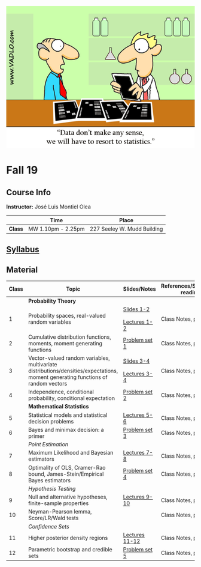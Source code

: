 ![Statistics](docs/AuxFiles/website/Last-line-of-defense-statistics.gif)

# Fall 19

## Course Info

**Instructor:** José Luis Montiel Olea

|           | Time               | Place                       |
|-----------|--------------------|-----------------------------|
| **Class** | MW 1.10pm - 2.25pm | 227 Seeley W. Mudd Building |

## [Syllabus](docs/Syllabus/Syllabus.pdf)

## Material

| Class | Topic                                                                                       | Slides/Notes                                                                                                             | References/Suggested reading |
|-------|---------------------------------------------------------------------------------------------|--------------------------------------------------------------------------------------------------------------------------|------------------------------|
|       | **Probability Theory**                                                                      |                                                                                                                          |                              |
|     1 | Probability spaces, real-valued random variables                                            | [Slides 1-2](docs/Slides/Slides01-2.pdf)   <br /><br /> [Lectures 1-2](docs/Lectures/Lectures01-2.pdf) |  Class Notes, pp. 1-5                          |
|     2 | Cumulative distribution functions, moments, moment generating functions                     | [Problem set 1](docs/ProblemSet/ProblemSet1.pdf)                                                             | Class Notes, pp. 5-9                    |
|     3 | Vector-valued random variables, multivariate distributions/densities/expectations, moment generating functions of random vectors |  [Slides 3-4](docs/Slides/Slides03-4.pdf) <br /><br /> [Lectures 3-4](docs/Lectures/Lectures03-4.pdf) | Class Notes, pp. 1-6          |
|     4 | Independence, conditional probability, conditional expectation                              | [Problem set 2](docs/ProblemSet/ProblemSet2.pdf)                                                             | Class Notes, pp. 7-15                   |
|       | **Mathematical Statistics**                                                                 |                                                                                                                          |                              |
|     5 | Statistical models and statistical decision problems                                                    | [Lectures 5-6](docs/Lectures/Lectures05-6.pdf)                                                             | Class Notes, pp. 1-4                    |
|     6 | Bayes and minimax decision: a primer                                                               | [Problem set 3](docs/ProblemSet/ProblemSet3.pdf)                                                            | Class Notes, pp. 5-7                     |
|       | *Point Estimation*                                                                 |                                                                                                                          |                              |
|     7 | Maximum Likelihood and Bayesian estimators                                | [Lectures 7-8](docs/Lectures/Lectures07-8.pdf)                                                             |  Class Notes, pp. 1-7                            | 
|     8 | Optimality of OLS, Cramer-Rao bound, James-Stein/Empirical Bayes estimators                 | [Problem set 4](docs/ProblemSet/ProblemSet4.pdf)                                                             | Class Notes, pp. 7-11                    |
|       | *Hypothesis Testing*                                                                 |                                                                                                                          |                              |
|     9 | Null and alternative hypotheses, finite-sample properties                | [Lectures 9-10](docs/Lectures/Lectures09-10.pdf)                                                           |   Class Notes, pp. 1-6                           | 
|    10 | Neyman-Pearson lemma, Score/LR/Wald tests                                                   |                                                       |   Class Notes, pp. 6-13                           |
|       | *Confidence Sets*                                                                 |                                                                                                                          |                              |
|    11 | Higher posterior density regions                                           | [Lectures 11-12](docs/Lectures/Lectures11-12.pdf)                                                          | Class Notes, pp. 1-6                             |
|    12 | Parametric bootstrap and credible sets           | [Problem set 5](docs/ProblemSet/ProblemSet5.pdf)                                                            |  Class Notes, pp. 7-9                            |
